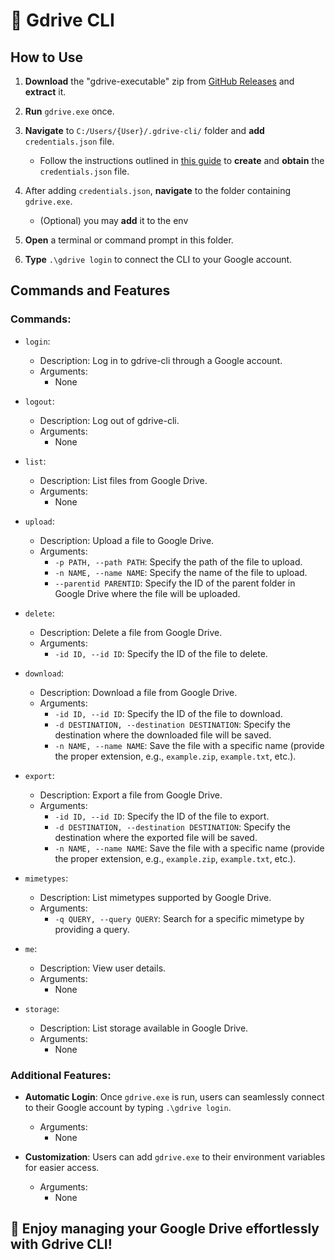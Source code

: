 # 🚀 Gdrive CLI

## How to Use

1. **Download** the "gdrive-executable" zip from [GitHub Releases](https://github.com/rishabh-j-23/gdrive-cli/releases) and **extract** it.

2. **Run** `gdrive.exe` once.

3. **Navigate** to `C:/Users/{User}/.gdrive-cli/` folder and **add** `credentials.json` file.

   - Follow the instructions outlined in [this guide](https://github.com/glotlabs/gdrive/blob/main/docs/create_google_api_credentials.md) to **create** and **obtain** the `credentials.json` file.

4. After adding `credentials.json`, **navigate** to the folder containing `gdrive.exe`.
    - (Optional) you may **add** it to the env

5. **Open** a terminal or command prompt in this folder.

6. **Type** `.\gdrive login` to connect the CLI to your Google account.

## Commands and Features

### Commands:

- `login`:  
  - Description: Log in to gdrive-cli through a Google account.
  - Arguments:
    - None
  
- `logout`:  
  - Description: Log out of gdrive-cli.
  - Arguments:
    - None

- `list`:  
  - Description: List files from Google Drive.
  - Arguments:
    - None

- `upload`:  
  - Description: Upload a file to Google Drive.
  - Arguments:
    - `-p PATH, --path PATH`: Specify the path of the file to upload.
    - `-n NAME, --name NAME`: Specify the name of the file to upload.
    - `--parentid PARENTID`: Specify the ID of the parent folder in Google Drive where the file will be uploaded.

- `delete`:  
  - Description: Delete a file from Google Drive.
  - Arguments:
    - `-id ID, --id ID`: Specify the ID of the file to delete.

- `download`:  
  - Description: Download a file from Google Drive.
  - Arguments:
    - `-id ID, --id ID`: Specify the ID of the file to download.
    - `-d DESTINATION, --destination DESTINATION`: Specify the destination where the downloaded file will be saved.
    - `-n NAME, --name NAME`: Save the file with a specific name (provide the proper extension, e.g., `example.zip`, `example.txt`, etc.).

- `export`:  
  - Description: Export a file from Google Drive.
  - Arguments:
    - `-id ID, --id ID`: Specify the ID of the file to export.
    - `-d DESTINATION, --destination DESTINATION`: Specify the destination where the exported file will be saved.
    - `-n NAME, --name NAME`: Save the file with a specific name (provide the proper extension, e.g., `example.zip`, `example.txt`, etc.).

- `mimetypes`:  
  - Description: List mimetypes supported by Google Drive.
  - Arguments:
    - `-q QUERY, --query QUERY`: Search for a specific mimetype by providing a query.

- `me`:  
  - Description: View user details.
  - Arguments:
    - None

- `storage`:  
  - Description: List storage available in Google Drive.
  - Arguments:
    - None

### Additional Features:

- **Automatic Login**: Once `gdrive.exe` is run, users can seamlessly connect to their Google account by typing `.\gdrive login`.
  - Arguments:
    - None

- **Customization**: Users can add `gdrive.exe` to their environment variables for easier access.
  - Arguments:
    - None

## 🌟 Enjoy managing your Google Drive effortlessly with Gdrive CLI!
